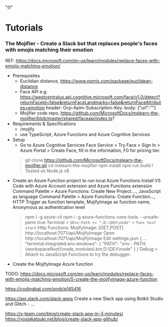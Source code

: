 ﻿
 "🤓"
# Tutorials

### The Mojifier - Create a Slack bot that replaces people's faces with emojis matching their emotion
REF: https://docs.microsoft.com/en-us/learn/modules/replace-faces-with-emojis-matching-emotion/

- Prerequisites
  - Euclidian distance, https://www.npmjs.com/package/euclidean-distance
  - Face API
    e.g. https://westcentralus.api.cognitive.microsoft.com/face/v1.0/detect?returnFaceId=false&returnFaceLandmarks=false&returnFaceAttributes=emotion
    header: Ocp-Apim-Subscription-Key: <your-subscription-key>
    body: {"url":"<path-to-image>"}
  - Mojifier code repo, https://github.com/MicrosoftDocs/mslearn-the-mojifier/blob/master/shared/faceapi/index.ts?
- Requirements & Specifications
  - /mojify <image to mojify>
  - use TypeScript, Azure Functions and Azure Cognitive Services
- Setup
  - Go to Azure Cognitive Services Face Service > Try Face > Sign In > Azure Portal >
    Create Face, fill in the information, F0 for pricing tier.
  > git clone https://github.com/MicrosoftDocs/mslearn-the-mojifier.git
  > cd mslearn-the-mojifier
  > npm install
  > npm run build
  ! Tested on Node.js v8
- Create an Azure Function project to run local Azure Functions
  Install VS Code with Azure Account extension and Azure Functions extension
  Command Palette > Azure Functions: Create New Project...., JavaScript as language
  Command Palette > Azure Functions: Create Function..., HTTP Trigger as function template, MojifyImage as function name, Anonymous as authentication level
  > npm i -g azure-cli
  > npm i -g azure-functions-core-tools --unsafe-perm true
  Terminal > `$Env:Path += ";D:\DEV\node"` > `func host start`
		Http Functions:
		      MojifyImage: [GET,POST] http://localhost:7071/api/MojifyImage
  Open http://localhost:7071/api/MojifyImage
  Edit settings.json
	{
		...
		"terminal.integrated.env.windows": {
			"PATH": "${env:PATH};${workspaceRoot}\\node_modules\\.bin;D:\\DEV\\node"
		}
	}
  Debug > Attach to JavaScript Functions to try the debugger.
- Create the MojifyImage Azure function


TODO: https://docs.microsoft.com/en-us/learn/modules/replace-faces-with-emojis-matching-emotion/5-create-the-mojifyimage-azure-function





https://codingbat.com/prob/p145416



https://api.slack.com/slack-apps
Create a new Slack app using Botkit Studio and Glitch - …

https://x-team.com/blog/create-slack-app-in-3-minutes/
https://yosiakatsuki.net/blog/create-slack-app-github/